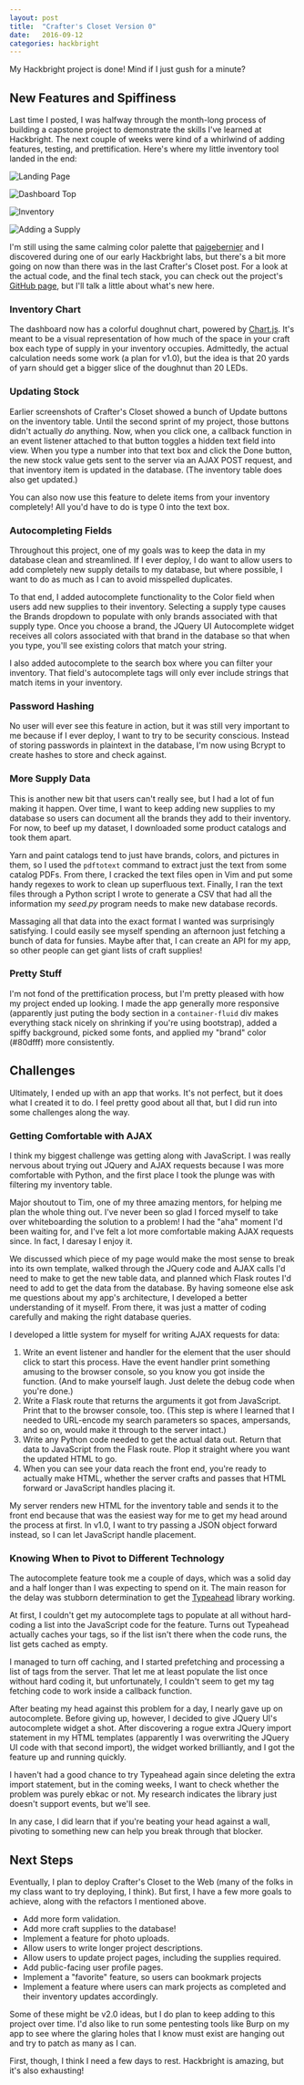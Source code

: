 ```yaml
---
layout: post
title:  "Crafter's Closet Version 0"
date:   2016-09-12
categories: hackbright
---
```


My Hackbright project is done! Mind if I just gush for a minute?

## New Features and Spiffiness

Last time I posted, I was halfway through the month-long process of building a
capstone project to demonstrate the skills I've learned at Hackbright. The next
couple of weeks were kind of a whirlwind of adding features, testing, and prettification.
Here's where my little inventory tool landed in the end:

![Landing Page](https://github.com/jgriffith23/crafters-closet/raw/master/static/assets/Screenshots/Homepage.png)

![Dashboard Top](https://github.com/jgriffith23/crafters-closet/raw/master/static/assets/Screenshots/DashboardChart.png)

![Inventory](https://github.com/jgriffith23/crafters-closet/raw/master/static/assets/Screenshots/Inventory.png)

![Adding a Supply](https://github.com/jgriffith23/crafters-closet/raw/master/static/assets/Screenshots/Add-Supply.png)

I'm still using the same calming color palette that [paigebernier](https://github.com/paigebernier) and I discovered
during one of our early Hackbright labs, but there's a bit more going on now than there was in the last Crafter's
Closet post. For a look at the actual code, and the final tech stack, you can check out the project's 
[GitHub page](https://github.com/jgriffith23/crafters-closet), but I'll talk a little about what's new here.

### Inventory Chart

The dashboard now has a colorful doughnut chart, powered by [Chart.js](http://www.chartjs.org/).
It's meant to be a visual representation of how much of the space in your craft box each type of supply in
your inventory occupies. Admittedly, the actual calculation needs some work (a plan for v1.0), but the
idea is that 20 yards of yarn should get a bigger slice of the doughnut than 20 LEDs.

### Updating Stock

Earlier screenshots of Crafter's Closet showed a bunch of Update buttons on the inventory table. Until the
second sprint of my project, those buttons didn't actually *do* anything. Now, when you click one, a callback
function in an event listener attached to that button toggles a hidden text field into view. When you type
a number into that text box and click the Done button, the new stock value gets sent to the server via
an AJAX POST request, and that inventory item is updated in the database. (The inventory table does also get
updated.) 

You can also now use this feature to delete items from your inventory completely! All you'd have to do
is type 0 into the text box.

### Autocompleting Fields

Throughout this project, one of my goals was to keep the data in my database clean and streamlined. If I
ever deploy, I do want to allow users to add completely new supply details to my database, but where possible,
I want to do as much as I can to avoid misspelled duplicates. 

To that end, I added autocomplete functionality to the Color field when users add new supplies to their 
inventory. Selecting a supply type causes the Brands dropdown to populate with only brands associated with
that supply type. Once you choose a brand, the JQuery UI Autocomplete widget receives all colors associated 
with that brand in the database so that when you type, you'll see existing colors that match your string.

I also added autocomplete to the search box where you can filter your inventory. That field's autocomplete
tags will only ever include strings that match items in your inventory.

### Password Hashing

No user will ever see this feature in action, but it was still very important to me because if I ever deploy,
I want to try to be security conscious. Instead of storing passwords in plaintext in the database, I'm now
using Bcrypt to create hashes to store and check against.

### More Supply Data

This is another new bit that users can't really see, but I had a lot of fun making it happen. Over time,
I want to keep adding new supplies to my database so users can document all the brands they add to their
inventory. For now, to beef up my dataset, I downloaded some product catalogs and took them apart.

Yarn and paint catalogs tend to just have brands, colors, and pictures in them, so I used the `pdftotext`
command to extract just the text from some catalog PDFs. From there, I cracked the text files open in Vim 
and put some handy regexes to work to clean up superfluous text. Finally, I ran the text files through a 
Python script I wrote to generate a CSV that had all the information my *seed.py* program needs to make
new database records.

Massaging all that data into the exact format I wanted was surprisingly satisfying. I could easily see
myself spending an afternoon just fetching a bunch of data for funsies. Maybe after that, I can 
create an API for my app, so other people can get giant lists of craft supplies!

### Pretty Stuff

I'm not fond of the prettification process, but I'm pretty pleased with how my project ended up
looking. I made the app generally more responsive (apparently just puting the body section in
a `container-fluid` div makes everything stack nicely on shrinking if you're using bootstrap),
added a spiffy background, picked some fonts, and applied my "brand" color (#80dfff) more
consistently. 

## Challenges

Ultimately, I ended up with an app that works. It's not perfect, but it does what I created it
to do. I feel pretty good about all that, but I did run into some challenges along the way.

### Getting Comfortable with AJAX

I think my biggest challenge was getting along with JavaScript. I was really nervous about trying out JQuery 
and AJAX requests because I was more comfortable with Python, and the first place I took the plunge was 
with filtering my inventory table.

Major shoutout to Tim, one of my three amazing mentors, for helping me plan the whole thing out. 
I've never been so glad I forced myself to take over whiteboarding the solution to a problem! I had
the "aha" moment I'd been waiting for, and I've felt a lot more comfortable making AJAX requests
since. In fact, I daresay I enjoy it.

We discussed which piece of my page would make the most sense to break into its own template, 
walked through the JQuery code and AJAX calls I'd need to make to get the new table data, and planned 
which Flask routes I'd need to add to get the data from the database. By having someone else ask me 
questions about my app's architecture, I developed a better understanding of it myself. From there, 
it was just a matter of coding carefully and making the right database queries.

I developed a little system for myself for writing AJAX requests for data:

1. Write an event listener and handler for the element that the user should click to start this process. Have the event handler print something amusing to the browser console, so you know you got inside the function. (And to make yourself laugh. Just delete the debug code when you're done.)
2. Write a Flask route that returns the arguments it got from JavaScript. Print that to the browser console, too. (This step is where I learned that I needed to URL-encode my search parameters so spaces, ampersands, and so on, would make it through to the server intact.)
3. Write any Python code needed to get the actual data out. Return that data to JavaScript from the Flask route. Plop it straight where you want the updated HTML to go.
4. When you can see your data reach the front end, you're ready to actually make HTML, whether the server crafts and passes that HTML forward or JavaScript handles placing it.

My server renders new HTML for the inventory table and sends it to the front end because that was the 
easiest way for me to get my head around the process at first. In v1.0, I want to try passing a JSON object forward instead, 
so I can let JavaScript handle placement.

### Knowing When to Pivot to Different Technology

The autocomplete feature took me a couple of days, which was a solid day and a half longer than I was expecting
to spend on it. The main reason for the delay was stubborn determination to get the [Typeahead](https://twitter.github.io/typeahead.js/examples/) 
library working.

At first, I couldn't get my autocomplete tags to populate at all without hard-coding a list into the
JavaScript code for the feature. Turns out Typeahead actually caches your tags, so if the list isn't
there when the code runs, the list gets cached as empty. 

I managed to turn off caching, and I started prefetching and processing a list
of tags from the server. That let me at least populate the list once without hard coding it, but unfortunately,
I couldn't seem to get my tag fetching code to work inside a callback function.

After beating my head against this problem for a day, I nearly gave up on autocomplete. Before giving up, however,
I decided to give JQuery UI's autocomplete widget a shot. After discovering a rogue extra JQuery import statement
in my HTML templates (apparently I was overwriting the JQuery UI code with that second import), the widget worked 
brilliantly, and I got the feature up and running quickly.

I haven't had a good chance to try Typeahead again since deleting the extra import statement, but in the coming weeks,
I want to check whether the problem was purely ebkac or not. My research indicates the library just doesn't support
events, but we'll see.

In any case, I did learn that if you're beating your head against a wall, pivoting to something new
can help you break through that blocker.

## Next Steps

Eventually, I plan to deploy Crafter's Closet to the Web (many of the folks in my class want to try
deploying, I think). But first, I have a few more goals to achieve, along with the refactors I mentioned above.

* Add more form validation.
* Add more craft supplies to the database!
* Implement a feature for photo uploads.
* Allow users to write longer project descriptions.
* Allow users to update project pages, including the supplies required.
* Add public-facing user profile pages.
* Implement a "favorite" feature, so users can bookmark projects
* Implement a feature where users can mark projects as completed and their inventory updates accordingly.

Some of these might be v2.0 ideas, but I do plan to keep adding to this project over time. I'd also
like to run some pentesting tools like Burp on my app to see where the glaring holes that
I know must exist are hanging out and try to patch as many as I can. 

First, though, I think I need a few days to rest. Hackbright is amazing, but it's also exhausting!

